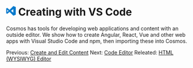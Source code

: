 # ![VS Code Icon](https://github.com/CosmosSoftware/Cosmos.Cms/blob/main/Documentation/Content/Editors/vs-code-icon.png) Creating with VS Code

 Cosmos has tools for developing web applications and content with an outside editor. We show how to create Angular, React, Vue and other web apps with Visual Studio Code and npm, then importing these into Cosmos.

Previous: [Create and Edit Content](https://github.com/CosmosSoftware/Cosmos.Cms/tree/main/Documentation/Content) Next: [Code Editor](https://github.com/CosmosSoftware/Cosmos.Cms/blob/main/Documentation/Content/Editors/CodeEditor.md) Releated: [HTML (WYSIWYG) Editor](https://github.com/CosmosSoftware/Cosmos.Cms/edit/main/Documentation/Content/Editors/WYSIWYG(HTMLEditor).md)

